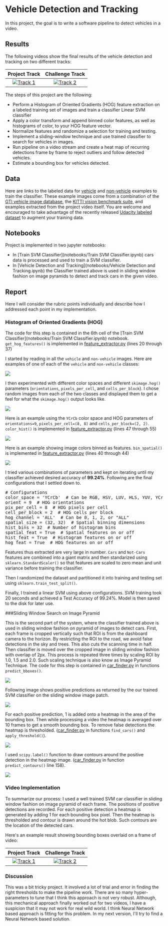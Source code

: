 # Vehicle Detection and Tracking

In this project, the goal is to write a software pipeline to detect vehicles in a video.  

## Results

The following videos show the final results of the vehicle detection and tracking on two different tracks:

Project Track                 |Challenge Track                                   
:----------------------------:|:-----------------------------:
[![Track 1](output_images/project_track.png)](https://youtu.be/GkmJqb-PhV4) | [![Track 2](output_images/challenge_track.png)](https://youtu.be/xd_GphgPczI) 


The steps of this project are the following:

* Perform a Histogram of Oriented Gradients (HOG) feature extraction on a labeled training set of images and train a classifier Linear SVM classifier
* Apply a color transform and append binned color features, as well as histograms of color, to your HOG feature vector. 
* Normalize features and randomize a selection for training and testing.
* Implement a sliding-window technique and use trained classifier to search for vehicles in images.
* Run pipeline on a video stream and create a heat map of recurring detections frame by frame to reject outliers and follow detected vehicles.
* Estimate a bounding box for vehicles detected.

## Data

Here are links to the labeled data for [vehicle](https://s3.amazonaws.com/udacity-sdc/Vehicle_Tracking/vehicles.zip) and [non-vehicle](https://s3.amazonaws.com/udacity-sdc/Vehicle_Tracking/non-vehicles.zip) examples to train the classifier.  These example images come from a combination of the [GTI vehicle image database](http://www.gti.ssr.upm.es/data/Vehicle_database.html), the [KITTI vision benchmark suite](http://www.cvlibs.net/datasets/kitti/), and examples extracted from the project video itself. You are welcome and encouraged to take advantage of the recently released [Udacity labeled dataset](https://github.com/udacity/self-driving-car/tree/master/annotations) to augment your training data.  

## Notebooks

Project is implemented in two jupyter notebooks:

- In [Train SVM Classifier](notebooks/Train SVM Classifier.ipynb) cars data is processed and used to train a SVM classifier.
- In [Vehicle Detection and Tracking](notebooks/Vehicle Detection and Tracking.ipynb) the Classifier trained above is used in sliding window fashion on image pyramids to detect and track cars in the given video.

## Report

Here I will consider the rubric points individually and describe how I addressed each point in my implementation. 

### Histogram of Oriented Gradients (HOG)

The code for this step is contained in the 6th cell of the [Train SVM Classifier](notebooks/Train SVM Classifier.ipynb) notebook. `get_hog_features()` is implemented in [feature_extractor.py](feature_extractor.py) (lines 20 through 37)

I started by reading in all the `vehicle` and `non-vehicle` images.  Here are examples of one of each of the `vehicle` and `non-vehicle` classes:

![](output_images/car_not-car.png)

I then experimented with different color spaces and different `skimage.hog()` parameters (`orientations`, `pixels_per_cell`, and `cells_per_block`). I chose random images from each of the two classes and displayed them to get a feel for what the `skimage.hog()` output looks like.

![](output_images/hog_features.png)

Here is an example using the `YCrCb` color space and HOG parameters of `orientations=9`, `pixels_per_cell=(8, 8)` and `cells_per_block=(2, 2)`. `color_hist()` is implemented in [feature_extractor.py](feature_extractor.py) (lines 47 through 55)

![](output_images/color_histogram.png)

Here is an example showing image colors binned as features. `bin_spatial()` is implemented in [feature_extractor.py](feature_extractor.py) (lines 40 through 44)

![](output_images/binned_color.png)

I tried various combinations of parameters and kept on iterating until my classifier achieved desired accuracy of **99.24%**. Following are the final configurations that I settled down to.

<pre>
# Configurations
color_space = 'YCrCb'  # Can be RGB, HSV, LUV, HLS, YUV, YCrCb
orient = 9  # HOG orientations
pix_per_cell = 8  # HOG pixels per cell
cell_per_block = 2  # HOG cells per block
hog_channel = 'ALL'  # Can be 0, 1, 2, or "ALL"
spatial_size = (32, 32)  # Spatial binning dimensions
hist_bins = 32  # Number of histogram bins
spatial_feat = True  # Spatial features on or off
hist_feat = True  # Histogram features on or off
hog_feat = True  # HOG features on or off
</pre>

Features thus extracted are very large in number. `Cars` and `Not-Cars` features are combined into a giant matrix and then standarized using `sklearn.StandardScaler()` so that features are scaled to zero mean and unit variance before training the classifier.

Then I randomized the dataset and partitioned it into training and testing set using `sklearn.train_test_split()`.

Finally, I trained a linear SVM using above configurations. SVM training took 20 seconds and achieved a Test Accuracy of 99.24%. Model is then saved to the disk for later use. 

###Sliding Window Search on Image Pyramid

This is the second part of the system, where the classifier trained above is used in sliding window fashion on pyramid of images to detect cars. First, each frame is cropped vertically such that ROI is from the dashboard camera to the horizon. By restricting the ROI to the road, we avoid false detections in the sky and trees. This also cuts the scanning time in half. Then classifier is moved over the cropped image in sliding window fashion with overlap of 2px. This process is repeated three times by scaling ROI by 1.0, 1.5 and 2.0. Such scaling technique is also know as Image Pyramid Technique. The code for this step is contained in [car_finder.py](car_finder.py) in functions `predict_bboxes()`.

![](output_images/sliding_windows.png)

Following image shows positive predictions as returned by the our trained SVM classifier on the sliding window image patch.

![](output_images/prediction.png)

For each positive prediction, 1 is added onto a heatmap in the area of the bounding box. Then while processing a video the heatmap is averaged over 10 frames to get a smooth bounding box. To remove false detections the heatmap is thresholded. ([car_finder.py](car_finder.py) in functions `find_cars()` and `apply_threshold()`).

![](output_images/heatmap.png)

I used `scipy.label()` function to draw contours around the positive detection in the heatmap image. ([car_finder.py](car_finder.py) in function `predict_contours()` line 158).

![](output_images/contours.png)

### Video Implementation

To summarize our process: I used a well trained SVM car classifier in sliding window fashion on image pyramid of each frame. The positions of positive detections are recorded. For each positive detection a heatmap is generated by adding 1 for each bounding box pixel. Then the heatmap is thresholded and contour is drawn around the hot blob. Such contours are the location of the detected cars.  

Here's an example result showing bounding boxes overlaid on a frame of video:

Project Track                 |Challenge Track                                   
:----------------------------:|:-----------------------------:
[![Track 1](output_images/project_track.png)](https://youtu.be/GkmJqb-PhV4) | [![Track 2](output_images/challenge_track.png)](https://youtu.be/xd_GphgPczI) 


### Discussion

This was a bit tricky project. It involved a lot of trial and error in finding the right thresholds to make the pipeline work. There are so many hyper-parameters to tune that I think this approach is not very robust. Although, this mechanical approach finally worked out for two videos, I have a suspicion that it may not work for real wild world. I think Neural Network based approach is fitting for this problem. In my next version, I'll try to find a Neural Network based solution.
 
